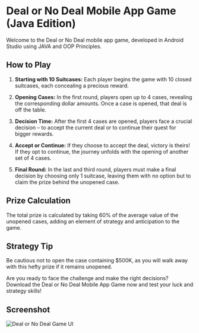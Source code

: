 # Deal or No Deal Mobile App Game (Java Edition)

Welcome to the Deal or No Deal mobile app game, developed in Android Studio using JAVA and OOP Principles.

## How to Play

1. **Starting with 10 Suitcases:** Each player begins the game with 10 closed suitcases, each concealing a precious reward.

2. **Opening Cases:** In the first round, players open up to 4 cases, revealing the corresponding dollar amounts. Once a case is opened, that deal is off the table.

3. **Decision Time:** After the first 4 cases are opened, players face a crucial decision – to accept the current deal or to continue their quest for bigger rewards.

4. **Accept or Continue:** If they choose to accept the deal, victory is theirs! If they opt to continue, the journey unfolds with the opening of another set of 4 cases.

5. **Final Round:** In the last and third round, players must make a final decision by choosing only 1 suitcase, leaving them with no option but to claim the prize behind the unopened case.

## Prize Calculation

The total prize is calculated by taking 60% of the average value of the unopened cases, adding an element of strategy and anticipation to the game.

## Strategy Tip

Be cautious not to open the case containing $500K, as you will walk away with this hefty prize if it remains unopened.

Are you ready to face the challenge and make the right decisions? Download the Deal or No Deal Mobile App Game now and test your luck and strategy skills!

## Screenshot
![Deal or No Deal Game UI](https://github.com/SahandNamvar/Mobile-App-Dev-Deal-NoDeal-Game/assets/157315096/5766bf32-b981-434d-aafb-3913356ef6e5)
